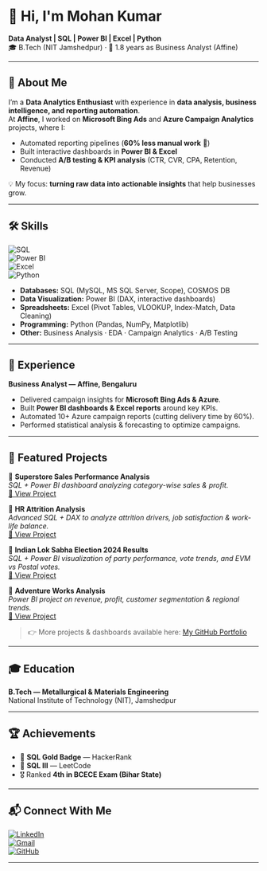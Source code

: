# 👋 Hi, I'm Mohan Kumar  

**Data Analyst | SQL | Power BI | Excel | Python**  
🎓 B.Tech (NIT Jamshedpur) · 💼 1.8 years as Business Analyst (Affine)  

---

## 🔎 About Me  
I’m a **Data Analytics Enthusiast** with experience in **data analysis, business intelligence, and reporting automation**.  
At **Affine**, I worked on **Microsoft Bing Ads** and **Azure Campaign Analytics** projects, where I:  
- Automated reporting pipelines (**60% less manual work** 🚀)  
- Built interactive dashboards in **Power BI & Excel**  
- Conducted **A/B testing & KPI analysis** (CTR, CVR, CPA, Retention, Revenue)  

💡 My focus: **turning raw data into actionable insights** that help businesses grow.  

---

## 🛠 Skills  

![SQL](https://img.shields.io/badge/SQL-MySQL%20%7C%20MS%20SQL%20Server-blue?style=for-the-badge&logo=database&logoColor=white)  
![Power BI](https://img.shields.io/badge/Power%20BI-Data%20Visualization-F2C811?style=for-the-badge&logo=powerbi&logoColor=black)  
![Excel](https://img.shields.io/badge/Excel-Data%20Analysis-217346?style=for-the-badge&logo=microsoft-excel&logoColor=white)  
![Python](https://img.shields.io/badge/Python-Data%20Processing-3776AB?style=for-the-badge&logo=python&logoColor=white)  

- **Databases:** SQL (MySQL, MS SQL Server, Scope), COSMOS DB  
- **Data Visualization:** Power BI (DAX, interactive dashboards)  
- **Spreadsheets:** Excel (Pivot Tables, VLOOKUP, Index-Match, Data Cleaning)  
- **Programming:** Python (Pandas, NumPy, Matplotlib)  
- **Other:** Business Analysis · EDA · Campaign Analytics · A/B Testing  

---

## 💼 Experience  
**Business Analyst — Affine, Bengaluru** 
- Delivered campaign insights for **Microsoft Bing Ads & Azure**.  
- Built **Power BI dashboards & Excel reports** around key KPIs.  
- Automated 10+ Azure campaign reports (cutting delivery time by 60%).  
- Performed statistical analysis & forecasting to optimize campaigns.  

---

## 📂 Featured Projects  
🔹 **Superstore Sales Performance Analysis**  
*SQL + Power BI dashboard analyzing category-wise sales & profit.*  
[🔗 View Project](https://github.com/Mohan81020/Sales-performance-sql-powerbi)  

🔹 **HR Attrition Analysis**  
*Advanced SQL + DAX to analyze attrition drivers, job satisfaction & work-life balance.*  
[🔗 View Project](https://github.com/Mohan81020/HR-Attrition-SQL-PowerBI)  

🔹 **Indian Lok Sabha Election 2024 Results**  
*SQL + Power BI visualization of party performance, vote trends, and EVM vs Postal votes.*  
[🔗 View Project](https://github.com/Mohan81020/lok-sabha-election-2024-SQL-PowerBI)  

🔹 **Adventure Works Analysis**  
*Power BI project on revenue, profit, customer segmentation & regional trends.*  
[🔗 View Project](https://github.com/Mohan81020/PowerBI-AdventureWorks-Cycle-Analysis)  

> 👉 More projects & dashboards available here: [My GitHub Portfolio](https://github.com/Mohan81020)

---

## 🎓 Education  
**B.Tech — Metallurgical & Materials Engineering**  
National Institute of Technology (NIT), Jamshedpur  

---

## 🏆 Achievements  
- 🥇 **SQL Gold Badge** — HackerRank  
- 🥈 **SQL III** — LeetCode  
- 🎖️ Ranked **4th in BCECE Exam (Bihar State)**  

---

## 📬 Connect With Me  
[![LinkedIn](https://img.shields.io/badge/LinkedIn-Connect-blue?style=for-the-badge&logo=linkedin)](http://www.linkedin.com/in/mohan-kumar-b055a9197/)  
[![Gmail](https://img.shields.io/badge/Email-Contact-red?style=for-the-badge&logo=gmail)](mailto:mohan122000kumar@gmail.com)  
[![GitHub](https://img.shields.io/badge/GitHub-Follow-lightgrey?style=for-the-badge&logo=github)](https://github.com/Mohan81020) 

---
